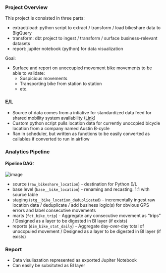 ### Project Overview

This project is consisted in three parts:

- extract/load: python script to extract / transform / load bikeshare data to BigQuery
- transform: dbt project to ingest / transform / surface business-relevant datasets
- report: jupiter notebook (python) for data visualization

Goal:

- Surface and report on unoccupied movement bike movements to be able to validate:
    - Suspicious movements
    - Transporting bike from station to station
    - etc.

### E/L

- Source of data comes from a intiative for standardized data feed for shared mobility system availability ([Link](https://github.com/NABSA/gbfs))
- Custom python script pulls location data for currently unoccpied bicycle location from a company named Austin B-cycle
- Ran in scheduler, but written as functions to be easily converted as callables if converted to run in airflow

### Analytics Pipeline

#### Pipeline DAG:
![image](https://user-images.githubusercontent.com/52013434/179142974-2ca1bdea-73a6-4cd6-892e-1a1fc0742e72.png)

- source (`raw_bikeshare_location`) - destination for Python E/L
- base level (`base__bike_location`) - renaming and recasting. 1:1 with source table
- staging (`stg__bike_location_deduplicated`) - incrementally ingest raw location data / deduplicate / add business logic(s) for obvious GPS errors and label consecutive movements
- marts (`fct_bike_trip`) - Aggregate any consecutive movement as “trips” / Designed as a layer to be digested in BI layer (if exists)
- reports (`dim_bike_stat_daily`) - Aggregate day-over-day total of unoccpuied movement / Designed as a layer to be digested in BI layer (if exists)

### Report

- Data visuliazation represented as exported Jupiter Notebook
- Can easily be subsituted as BI layer
